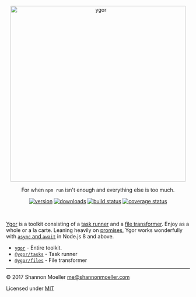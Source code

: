 <p align="center">
  <a href="https://github.com/shannonmoeller/ygor#readme"><img src="https://cdn.rawgit.com/shannonmoeller/ygor/4de4a22/media/logo.svg" alt="ygor" width="480" /></a>
</p>

<p align="center">
  For when <code>npm run</code> isn't enough and everything else is too much.
</p>

<p align="center">
  <a href="http://npm.im/ygor"><img src="https://img.shields.io/npm/v/ygor.svg?style=flat-square" alt="version" /></a>
  <a href="http://npm.im/ygor"><img src="http://img.shields.io/npm/dm/ygor.svg?style=flat-square" alt="downloads" /></a>
  <a href="https://travis-ci.org/shannonmoeller/ygor"><img src="http://img.shields.io/travis/shannonmoeller/ygor.svg?style=flat-square" alt="build status" /></a>
  <a href="https://coveralls.io/r/shannonmoeller/ygor"><img src="http://img.shields.io/coveralls/shannonmoeller/ygor/master.svg?style=flat-square" alt="coverage status" /></a>
</p>

<br />

[Ygor](http://npm.im/ygor) is a toolkit consisting of a [task runner](http://npm.im/@ygor/tasks) and a [file transformer](http://npm.im/@ygor/files). Enjoy as a whole or a la carte. Leaning heavily on [promises](https://developer.mozilla.org/en-US/docs/Web/JavaScript/Guide/Using_promises), Ygor works wonderfully with [`async` and `await`](https://developer.mozilla.org/en-US/docs/Web/JavaScript/Reference/Statements/async_function) in Node.js 8 and above.

- [`ygor`](http://npm.im/ygor) - Entire toolkit.
- [`@ygor/tasks`](http://npm.im/@ygor/tasks) - Task runner
- [`@ygor/files`](http://npm.im/@ygor/files) - File transformer

<!--
## Toolkit

Using the toolkit looks something like this. Install [`ygor`](http://npm.im) with [npm](http://npm.im):

```sh
$ npm install --save-dev ygor
```

Create a JavaScript file with your tasks.

```js
// make.js

const { tasks, find, read, write } = require('ygor');
const { shell } = require('execa');
const { transform } = require('babel-core');

function buildCss() {
  return shell('postcss --use autoprefixer --dir dest src/**/*.css');
}

function buildJs(cli) {
  return find('src/**/*.js')
    .map(read())
    .map(file => {
      file.contents = transform(file.contents, cli).code;

      return file;
    })
    .map(write('dest'));
}

async function build(cli) {
  await buildCss(cli);
  await buildJs(cli);
}

tasks
  .add('css', buildCss);
  .add('js', buildJs)
  .add('default', build);
```

Then, execute the file with [Node.js](https://nodejs.org) (or with [babel-node](http://babeljs.io/docs/usage/cli/#babel-node) if that's how you roll).

```sh
$ node make js --minified
```

## Task Runner

If you only want to run tasks, you can install [`@ygor/tasks`](http://npm.im/@ygor/tasks) directly with [npm](http://npm.im).

```sh
$ npm install --save-dev @ygor/tasks
```

You can write some functions in a JavaScript file and tell Ygor about them.

```js
// make.js

const tasks = require('@ygor/tasks');

async function buildCss(cli) {
  // Your css task.
}

async function buildJs(cli) {
  // Your js task.
}

async function build(cli) {
  await buildCss(cli);
  await buildJs(cli);
}

tasks
  .add('css', buildCss)
  .add('js', buildJs)
  .add('default', build);
```

Then run the file with [Node](https://nodejs.org). Ygor will parse any arguments given with [minimist](http://npm.im/minimist) and pass them as an object to your task function.

```sh
$ node make css --minify  # runs `css` task with an argument
$ node make js            # runs `js` task
$ node make               # runs `default` task
```

See [`@ygor/tasks`](http://npm.im/@ygor/tasks) for complete documentation.

## File Transformer

If you only want to transform files, you can install [`@ygor/files`](http://npm.im/@ygor/files) directly with [npm](http://npm.im).

```sh
$ npm install --save-dev @ygor/files
```

You can find files that match a glob pattern and iterate over them with [promise array methods](http://npm.im/@ygor/list#api). There are also some helpers to read and write files.

```js
const { find, read, write } = require('@ygor/files');
const { transform } = require('babel-core');

find('src/**/*.js')
  .map(read())
  .map(file => {
    file.contents = transform(file.contents).code;

    return file;
  })
  .map(write('dest'));
```

See [`@ygor/files`](http://npm.im/@ygor/files) for complete documentation.
-->

----

© 2017 Shannon Moeller <me@shannonmoeller.com>

Licensed under [MIT](http://shannonmoeller.com/mit.txt)
